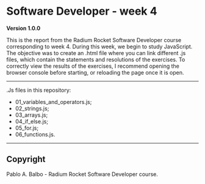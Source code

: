 # Software Developer - week 4

**Version 1.0.0**

This is the report from the Radium Rocket Software Developer course corresponding to week 4.
During this week, we begin to study JavaScript.
The objective was to create an .html file where you can link different .js files, which contain the statements and resolutions of the exercises.
To correctly view the results of the exercises, I recommend opening the browser console before starting, or reloading the page once it is open.

---

.Js files in this repository:

 - 01_variables_and_operators.js;
 - 02_strings.js;
 - 03_arrays.js;
 - 04_if_else.js;
 - 05_for.js;
 - 06_functions.js.

---

## Copyright ##

Pablo A. Balbo - Radium Rocket Software Developer course.
